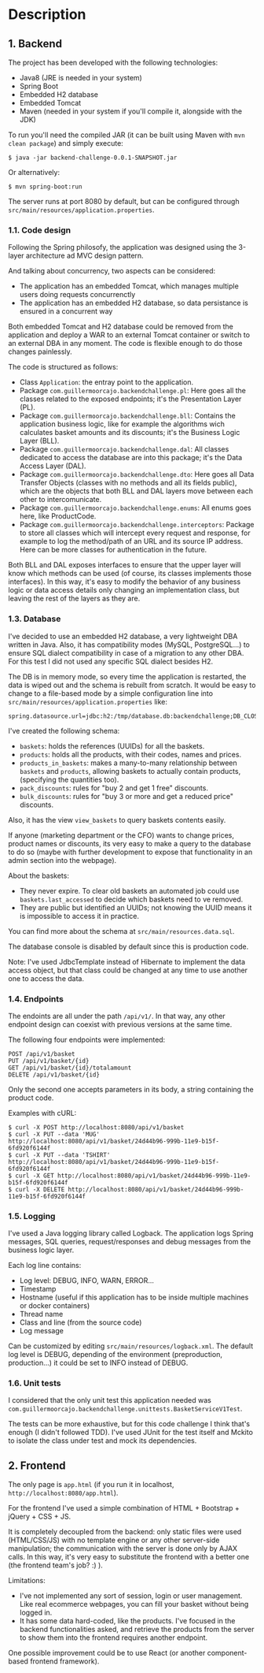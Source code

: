 # Description

## 1. Backend

The project has been developed with the following technologies:

- Java8 (JRE is needed in your system)
- Spring Boot
- Embedded H2 database
- Embedded Tomcat
- Maven (needed in your system if you'll compile it, alongside with the JDK)

To run you'll need the compiled JAR (it can be built using Maven with `mvn clean package`) and simply execute:

    $ java -jar backend-challenge-0.0.1-SNAPSHOT.jar

Or alternatively:

    $ mvn spring-boot:run

The server runs at port 8080 by default, but can be configured through `src/main/resources/application.properties`.

### 1.1. Code design

Following the Spring philosofy, the application was designed using the 3-layer architecture ad MVC design pattern.

And talking about concurrency, two aspects can be considered:

- The application has an embedded Tomcat, which manages multiple users doing requests concurrenctly
- The application has an embedded H2 database, so data persistance is ensured in a concurrent way

Both embedded Tomcat and H2 database could be removed from the application and deploy a WAR to an external Tomcat container or switch to an external DBA in any moment. The code is flexible enough to do those changes painlessly.

The code is structured as follows:

- Class `Application`: the entray point to the application.
- Package `com.guillermoorcajo.backendchallenge.pl`: Here goes all the classes related to the exposed endpoints; it's the Presentation Layer (PL).
- Package `com.guillermoorcajo.backendchallenge.bll`: Contains the application business logic, like for example the algorithms wich calculates basket amounts and its discounts; it's the Business Logic Layer (BLL).
- Package `com.guillermoorcajo.backendchallenge.dal`: All classes dedicated to access the database are into this package; it's the Data Access Layer (DAL).
- Package `com.guillermoorcajo.backendchallenge.dto`: Here goes all Data Transfer Objects (classes with no methods and all its fields public), which are the objects that both BLL and DAL layers move between each other to intercomunicate.
- Package `com.guillermoorcajo.backendchallenge.enums`: All enums goes here, like ProductCode. 
- Package `com.guillermoorcajo.backendchallenge.interceptors`: Package to store all classes which will intercept every request and response, for example to log the method/path of an URL and its source IP address. Here can be more classes for authentication in the future.

Both BLL and DAL exposes interfaces to ensure that the upper layer will know which methods can be used (of course, its classes implements those interfaces). In this way, it's easy to modify the behavior of any business logic or data access details only changing an implementation class, but leaving the rest of the layers as they are.

### 1.3. Database

I've decided to use an embedded H2 database, a very lightweight DBA written in Java. Also, it has compatibility modes (MySQL, PostgreSQL...) to ensure SQL dialect compatibility in case of a migration to any other DBA. For this test I did not used any specific SQL dialect besides H2.

The DB is in memory mode, so every time the application is restarted, the data is wiped out and the schema is rebuilt from scratch. It would be easy to change to a file-based mode by a simple configuration line into `src/main/resources/application.properties` like:

    spring.datasource.url=jdbc:h2:/tmp/database.db:backendchallenge;DB_CLOSE_ON_EXIT=FALSE

I've created the following schema:

- `baskets`: holds the references (UUIDs) for all the baskets.
- `products`: holds all the products, with their codes, names and prices.
- `products_in_baskets`: makes a many-to-many relationship between `baskets` and `products`, allowing baskets to actually contain products, (specifying the quantities too).
- `pack_discounts`: rules for "buy 2 and get 1 free" discounts.
- `bulk_discounts`: rules for "buy 3 or more and get a reduced price" discounts.

Also, it has the view `view_baskets` to query baskets contents easily.

If anyone (marketing department or the CFO) wants to change prices, product names or discounts, its very easy to make a query to the database to do so (maybe with further development to expose that functionality in an admin section into the webpage).

About the baskets:
- They never expire. To clear old baskets an automated job could use `baskets.last_accessed` to decide which baskets need to ve removed.
- They are public but identified an UUIDs; not knowing the UUID means it is impossible to access it in practice.

You can find more about the schema at `src/main/resources.data.sql`.

The database console is disabled by default since this is production code.

Note: I've used JdbcTemplate instead of Hibernate to implement the data access object, but that class could be changed at any time to use another one to access the data.

### 1.4. Endpoints

The endoints are all under the path `/api/v1/`. In that way, any other endpoint design can coexist with previous versions at the same time. 

The following four endpoints were implemented:

    POST /api/v1/basket
    PUT /api/v1/basket/{id}
    GET /api/v1/basket/{id}/totalamount
    DELETE /api/v1/basket/{id}

Only the second one accepts parameters in its body, a string containing the product code.

Examples with cURL:

    $ curl -X POST http://localhost:8080/api/v1/basket
    $ curl -X PUT --data 'MUG' http://localhost:8080/api/v1/basket/24d44b96-999b-11e9-b15f-6fd920f6144f
    $ curl -X PUT --data 'TSHIRT' http://localhost:8080/api/v1/basket/24d44b96-999b-11e9-b15f-6fd920f6144f
    $ curl -X GET http://localhost:8080/api/v1/basket/24d44b96-999b-11e9-b15f-6fd920f6144f
    $ curl -X DELETE http://localhost:8080/api/v1/basket/24d44b96-999b-11e9-b15f-6fd920f6144f
  
### 1.5. Logging

I've used a Java logging library called Logback. The application logs Spring messages, SQL queries, request/responses and debug messages from the business logic layer.

Each log line contains:

- Log level: DEBUG, INFO, WARN, ERROR...
- Timestamp
- Hostname (useful if this application has to be inside multiple machines or docker containers)
- Thread name
- Class and line (from the source code)
- Log message

Can be customized by editing `src/main/resources/logback.xml`. The default log level is DEBUG, depending of the environment (preproduction, production...) it could be set to INFO instead of DEBUG.
  
### 1.6. Unit tests

I considered that the only unit test this application needed was `com.guillermoorcajo.backendchallenge.unittests.BasketServiceV1Test`.

The tests can be more exhaustive, but for this code challenge I think that's enough (I didn't followed TDD). I've used JUnit for the test itself and Mckito to isolate the class under test and mock its dependencies.

## 2. Frontend

The only page is `app.html` (if you run it in localhost, `http://localhost:8080/app.html`).

For the frontend I've used a simple combination of HTML + Bootstrap + jQuery + CSS + JS.

It is completely decoupled from the backend: only static files were used (HTML/CSS/JS) with no template engine or any other server-side manipulation; the communication with the server is done only by AJAX calls. In this way, it's very easy to substitute the frontend with a better one (the frontend team's job? :) ).

Limitations:
- I've not implemented any sort of session, login or user management. Like real ecommerce webpages, you can fill your basket without being logged in.
- It has some data hard-coded, like the products. I've focused in the backend functionalities asked, and retrieve the products from the server to show them into the frontend requires another endpoint.

One possible improvement could be to use React (or another component-based frontend framework).
